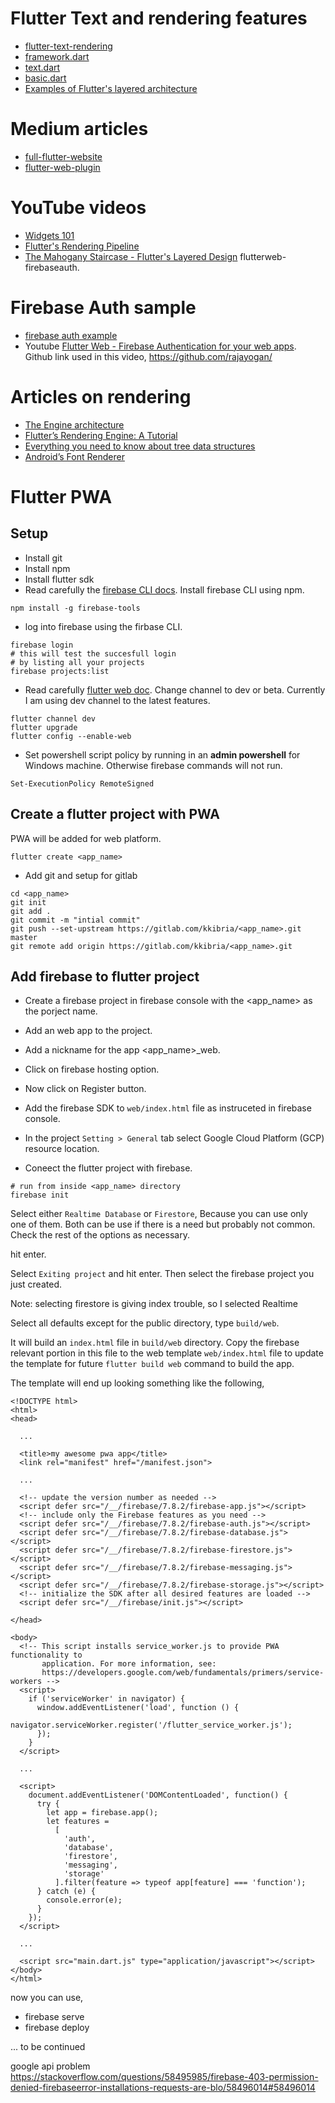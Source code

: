 # Flutter Text and rendering features

* [flutter-text-rendering](https://www.raywenderlich.com/4562681-flutter-text-rendering)
* [framework.dart](https://github.com/flutter/flutter/blob/master/packages/flutter/lib/src/widgets/framework.dart)
* [text.dart](https://github.com/flutter/flutter/blob/master/packages/flutter/lib/src/widgets/text.dart)
* [basic.dart](https://github.com/flutter/flutter/blob/master/packages/flutter/lib/src/widgets/basic.dart)
* [Examples of Flutter's layered architecture](https://github.com/flutter/flutter/tree/master/examples/layers)

# Medium articles
* [full-flutter-website](https://medium.com/flutter-community/more-than-a-flutter-web-app-is-a-full-flutter-website-c6bb210b1f16)
* [flutter-web-plugin](https://medium.com/flutter/how-to-write-a-flutter-web-plugin-5e26c689ea1)

# YouTube videos
* [Widgets 101](https://www.youtube.com/watch?v=CXedqMlLo7M)
* [Flutter's Rendering Pipeline](https://www.youtube.com/watch?v=UUfXWzp0-DU)
* [The Mahogany Staircase - Flutter's Layered Design](https://www.youtube.com/watch?v=dkyY9WCGMi0)
flutterweb-firebaseauth.

# Firebase Auth sample
* [firebase auth example](https://github.com/FirebaseExtended/flutterfire/tree/master/packages/firebase_auth/firebase_auth/example)
* Youtube [Flutter Web - Firebase Authentication for your web apps](https://youtu.be/qtJU5T0tF-M). Github link used in this video, https://github.com/rajayogan/

# Articles on rendering
* [The Engine architecture](https://github.com/flutter/flutter/wiki/The-Engine-architecture)
* [Flutter’s Rendering Engine: A Tutorial ](https://medium.com/saugo360/flutters-rendering-engine-a-tutorial-part-1-e9eff68b825d)
* [Everything you need to know about tree data structures](https://www.freecodecamp.org/news/all-you-need-to-know-about-tree-data-structures-bceacb85490c/)
* [Android’s Font Renderer](https://medium.com/@romainguy/androids-font-renderer-c368bbde87d9)

# Flutter PWA
## Setup
* Install git
* Install npm
* Install flutter sdk
* Read carefully the [firebase CLI docs](https://firebase.google.com/docs/cli). Install firebase CLI using npm.
```
npm install -g firebase-tools
```
* log into firebase using the firbase CLI.
```
firebase login
# this will test the succesfull login
# by listing all your projects
firebase projects:list
```
* Read carefully [flutter web doc](https://flutter.dev/docs/get-started/web). Change channel to dev or beta. Currently I am using dev channel to the latest features.
```
flutter channel dev
flutter upgrade
flutter config --enable-web
```

* Set powershell script policy by running in an __admin powershell__ for Windows machine. Otherwise firebase commands will not run.
```
Set-ExecutionPolicy RemoteSigned
```

## Create a flutter project with PWA
PWA will be added for web platform.

```
flutter create <app_name>
```
* Add git and setup for gitlab
```
cd <app_name>
git init
git add .
git commit -m "intial commit"
git push --set-upstream https://gitlab.com/kkibria/<app_name>.git master
git remote add origin https://gitlab.com/kkibria/<app_name>.git
```

## Add firebase to flutter project

* Create a firebase project in firebase console with the <app_name> as the porject name.
* Add an web app to the project.
* Add a nickname for the app <app_name>_web.
* Click on firebase hosting option.
* Now click on Register button.

* Add the firebase SDK to ``web/index.html`` file as instruceted in firebase console.

* In the project ``Setting > General`` tab select Google Cloud Platform (GCP) resource location.

* Coneect the flutter project with firebase.

```
# run from inside <app_name> directory
firebase init
```
Select either ``Realtime Database`` or ``Firestore``, Because you can use only one of them. Both can be use if there is a need but probably not common. Check the rest of the options as necessary.

hit enter.

Select ``Exiting project`` and hit enter. Then select the firebase project you just created.

Note: selecting firestore is giving index trouble, so I selected Realtime

Select all defaults except for the public directory, type ``build/web``.

It will build an ``index.html`` file in ``build/web`` directory. Copy the firebase relevant portion in this file to the web template ``web/index.html`` file to update the template for future ``flutter build web`` command to build the app.

The template will end up looking something like the following,
```
<!DOCTYPE html>
<html>
<head>

  ...

  <title>my awesome pwa app</title>
  <link rel="manifest" href="/manifest.json">

  ...
  
  <!-- update the version number as needed -->
  <script defer src="/__/firebase/7.8.2/firebase-app.js"></script>
  <!-- include only the Firebase features as you need -->
  <script defer src="/__/firebase/7.8.2/firebase-auth.js"></script>
  <script defer src="/__/firebase/7.8.2/firebase-database.js"></script>
  <script defer src="/__/firebase/7.8.2/firebase-firestore.js"></script>
  <script defer src="/__/firebase/7.8.2/firebase-messaging.js"></script>
  <script defer src="/__/firebase/7.8.2/firebase-storage.js"></script>
  <!-- initialize the SDK after all desired features are loaded -->
  <script defer src="/__/firebase/init.js"></script>
  
</head>

<body>
  <!-- This script installs service_worker.js to provide PWA functionality to
       application. For more information, see:
       https://developers.google.com/web/fundamentals/primers/service-workers -->
  <script>
    if ('serviceWorker' in navigator) {
      window.addEventListener('load', function () {
        navigator.serviceWorker.register('/flutter_service_worker.js');
      });
    }
  </script>

  ...

  <script>
    document.addEventListener('DOMContentLoaded', function() {
      try {
        let app = firebase.app();
        let features = 
          [
            'auth', 
            'database',
            'firestore', 
            'messaging', 
            'storage'
          ].filter(feature => typeof app[feature] === 'function');
      } catch (e) {
        console.error(e);
      }
    });
  </script>
  
  ...

  <script src="main.dart.js" type="application/javascript"></script>
</body>
</html>
```



now you can use, 
* firebase serve
* firebase deploy

... to be continued

google api problem
https://stackoverflow.com/questions/58495985/firebase-403-permission-denied-firebaseerror-installations-requests-are-blo/58496014#58496014